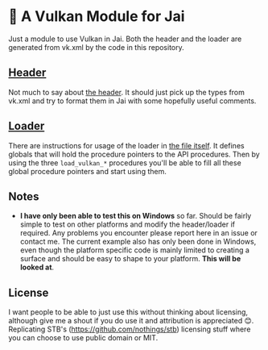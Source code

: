 # :volcano: A Vulkan Module for Jai

Just a module to use Vulkan in Jai. Both the header and the loader are generated from vk.xml by the code in this repository.

## [Header](vulkan_header.jai)

Not much to say about [the header](vulkan_header.jai). It should just pick up the types from vk.xml and try to format them in Jai with some hopefully useful comments.

## [Loader](vulkan_loader.jai)

There are instructions for usage of the loader in [the file itself](vulkan_loader.jai). It defines globals that will hold the procedure pointers to the API procedures. Then by using the three `load_vulkan_*` procedures you'll be able to fill all these global procedure pointers and start using them.

## Notes

- **I have only been able to test this on Windows** so far. Should be fairly simple to test on other platforms and modify the header/loader if required. Any problems you encounter please report here in an issue or contact me. The current example also has only been done in Windows, even though the platform specific code is mainly limited to creating a surface and should be easy to shape to your platform. **This will be looked at**.

## License

I want people to be able to just use this without thinking about licensing, although give me a shout if you do use it and attribution is appreciated 😊. Replicating STB's (https://github.com/nothings/stb) licensing stuff where you can choose to use public domain or MIT.
